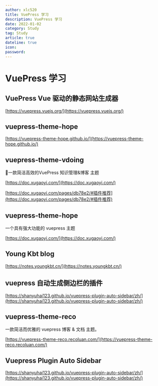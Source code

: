 ```yaml
---
author: xlc520
title: VuePress 学习
description: VuePress 学习
date: 2022-01-02
category: Study
tag: Study
article: true
dateline: true
icon: 
password: 
---
```

# VuePress 学习

## VuePress  Vue 驱动的静态网站生成器
[https://vuepress.vuejs.org/](https://vuepress.vuejs.org/)

## vuepress-theme-hope
[https://vuepress-theme-hope.github.io/](https://vuepress-theme-hope.github.io/)

## vuepress-theme-vdoing

🚀一款简洁高效的VuePress 知识管理&博客 主题

[https://doc.xugaoyi.com/](https://doc.xugaoyi.com/)

[https://doc.xugaoyi.com/pages/db78e2/#插件推荐](https://doc.xugaoyi.com/pages/db78e2/#插件推荐)

## vuepress-theme-hope
一个具有强大功能的 vuepress 主题

[https://doc.xugaoyi.com/](https://doc.xugaoyi.com/)

## Young Kbt blog

[https://notes.youngkbt.cn/](https://notes.youngkbt.cn/)

## vuepress 自动生成侧边栏的插件

[https://shanyuhai123.github.io/vuepress-plugin-auto-sidebar/zh/](https://shanyuhai123.github.io/vuepress-plugin-auto-sidebar/zh/)

## vuepress-theme-reco
一款简洁而优雅的 vuepress 博客 & 文档 主题。

[https://vuepress-theme-reco.recoluan.com/](https://vuepress-theme-reco.recoluan.com/)

## Vuepress Plugin Auto Sidebar

[https://shanyuhai123.github.io/vuepress-plugin-auto-sidebar/zh/](https://shanyuhai123.github.io/vuepress-plugin-auto-sidebar/zh/)